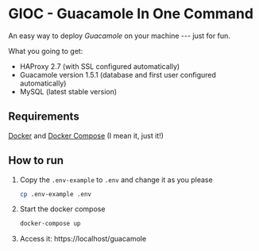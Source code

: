 # GIOC - Guacamole In One Command

An easy way to deploy *Guacamole* on your machine --- just for fun.

What you going to get:

* HAProxy 2.7 (with SSL configured automatically)
* Guacamole version 1.5.1 (database and first user configured automatically)
* MySQL (latest stable version)

## Requirements

[Docker](https://docs.docker.com/engine/install/) and [Docker Compose](https://docs.docker.com/compose/install/#scenario-two-install-the-compose-plugin) (I mean it, just it!)

## How to run

1. Copy the `.env-example` to `.env` and change it as you please
    ```bash
    cp .env-example .env
    ```
 
2. Start the docker compose
    ```bash
    docker-compose up
    ```
 
3. Access it: https://localhost/guacamole    
